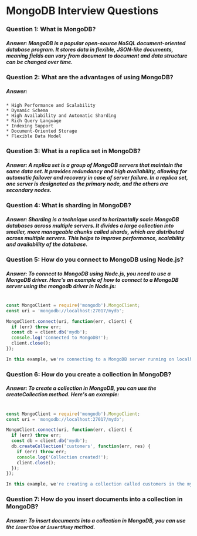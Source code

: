 # MongoDB Interview Questions

### Question 1: What is MongoDB?

##### Answer: MongoDB is a popular open-source NoSQL document-oriented database program. It stores data in flexible, JSON-like documents, meaning fields can vary from document to document and data structure can be changed over time.

### Question 2: What are the advantages of using MongoDB?

##### Answer:

    * High Performance and Scalability
    * Dynamic Schema
    * High Availability and Automatic Sharding
    * Rich Query Language
    * Indexing Support
    * Document-Oriented Storage
    * Flexible Data Model

### Question 3: What is a replica set in MongoDB?

##### Answer: A replica set is a group of MongoDB servers that maintain the same data set. It provides redundancy and high availability, allowing for automatic failover and recovery in case of server failure. In a replica set, one server is designated as the primary node, and the others are secondary nodes.

### Question 4: What is sharding in MongoDB?

##### Answer: Sharding is a technique used to horizontally scale MongoDB databases across multiple servers. It divides a large collection into smaller, more manageable chunks called shards, which are distributed across multiple servers. This helps to improve performance, scalability and availability of the database.

### Question 5: How do you connect to MongoDB using Node.js?

##### Answer: To connect to MongoDB using Node.js, you need to use a MongoDB driver. Here's an example of how to connect to a MongoDB server using the mongodb driver in Node.js:

``` javascript

const MongoClient = require('mongodb').MongoClient;
const uri = 'mongodb://localhost:27017/mydb';

MongoClient.connect(uri, function(err, client) {
  if (err) throw err;
  const db = client.db('mydb');
  console.log('Connected to MongoDB!');
  client.close();
});

In this example, we're connecting to a MongoDB server running on localhost on port 27017 and opening a database called mydb. We then log a message to the console and close the connection.

```
### Question 6: How do you create a collection in MongoDB?

##### Answer: To create a collection in MongoDB, you can use the createCollection method. Here's an example:

``` javascript

const MongoClient = require('mongodb').MongoClient;
const uri = 'mongodb://localhost:27017/mydb';

MongoClient.connect(uri, function(err, client) {
  if (err) throw err;
  const db = client.db('mydb');
  db.createCollection('customers', function(err, res) {
    if (err) throw err;
    console.log('Collection created!');
    client.close();
  });
});

In this example, we're creating a collection called customers in the mydb database. If the collection already exists, the createCollection method will not create a new collection.
```

### Question 7: How do you insert documents into a collection in MongoDB?

##### Answer: To insert documents into a collection in MongoDB, you can use the `insertOne` or `insertMany` method.
